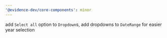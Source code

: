 ```yaml
---
'@evidence-dev/core-components': minor
---
```


add `Select all` option to `Dropdown`s, add dropdowns to `DateRange` for easier year selection
